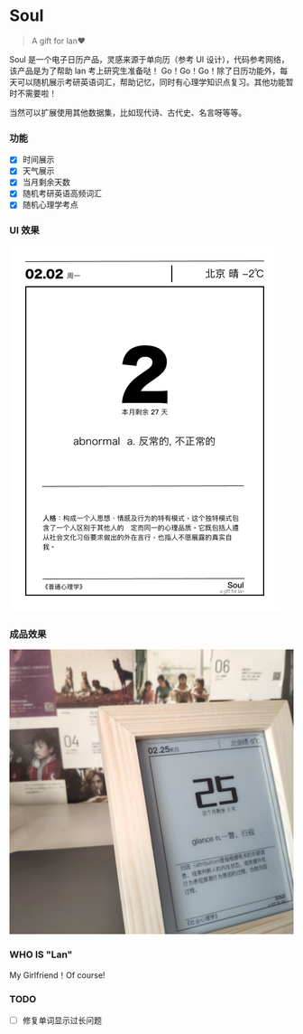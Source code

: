 # Soul
> A gift for lan❤️

Soul 是一个电子日历产品，灵感来源于单向历（参考 UI 设计），代码参考网络，该产品是为了帮助 lan 考上研究生准备哒！ Go！Go！Go！除了日历功能外，每天可以随机展示考研英语词汇，帮助记忆，同时有心理学知识点复习。其他功能暂时不需要啦！

当然可以扩展使用其他数据集，比如现代诗、古代史、名言呀等等。
### 功能
- [X] 时间展示
- [X] 天气展示
- [X] 当月剩余天数
- [X] 随机考研英语高频词汇
- [x] 随机心理学考点
### UI 效果
![soul_ui](soul.png)
### 成品效果
![soul 效果](amazing.jpeg)

### WHO IS "Lan"
My Girlfriend！Of course!

### TODO
- [ ] 修复单词显示过长问题
